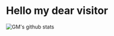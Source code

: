 # Hello my dear visitor
![GM's github stats](https://github-readme-stats.vercel.app/api?username=mkokeshi&show_icons=true&theme=tokyonight)
